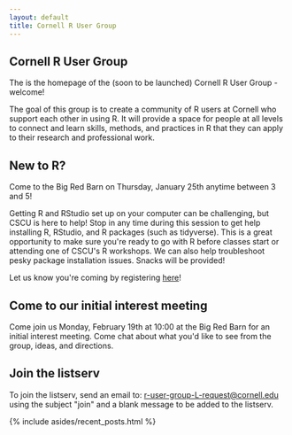 ```yaml
---
layout: default
title: Cornell R User Group
---
```


<article class="row">
  <section class="small-12 large-8 columns page-content" markdown="1">

## Cornell R User Group

The is the homepage of the (soon to be launched) Cornell R User Group - welcome!

The goal of this group is to create a community of R users at Cornell who support each other in using R. It will provide a space for people at all levels to connect and learn skills, methods, and practices in R that they can apply to their research and professional work.

## New to R?

Come to the Big Red Barn on Thursday, January 25th anytime between 3 and 5!

Getting R and RStudio set up on your computer can be challenging, but CSCU is here to help! Stop in any time during this session to get help installing R, RStudio, and R packages (such as tidyverse). This is a great opportunity to make sure you're ready to go with R before classes start or attending one of CSCU's R workshops. We can also help troubleshoot pesky package installation issues. Snacks will be provided!

Let us know you're coming by registering [here](https://cscu.cornell.edu/workshop/r-drop-in-installation-session/)!

## Come to our initial interest meeting

Come join us Monday, February 19th at 10:00 at the Big Red Barn for an initial interest meeting. Come chat about what you'd like to see from the group, ideas, and directions.

## Join the listserv

To join the listserv, send an email to: r-user-group-L-request@cornell.edu using the subject "join" and a blank message to be added to the listserv.

</section>
    {% include asides/recent_posts.html %}
</article>

<!--Welcome to the Davis R Users' Group (D-RUG)!  We are a community of R-Users at UC Davis who support each other in using [R](https://cran.r-project.org/) for science and research. Our focus is providing a space for any/all levels to learn from each other. 

 - **Currently we have weekly work sessions every Wednesday from 12pm-2pm** 
  - While we intend to prioritize in-person attendance, there will be a Zoom link in the weekly announcements for people who wish to join remotely
  - **Join the group listserv [here](https://groups.google.com/d/forum/davis-rug) to get the Zoom link and weekly reminders**
 - Please see our online forum/discourse site (<a href="https://d-rug.discourse.group/" target="_blank">Discourse</a>), it's a friendly place to post R-related questions, or search for ones that have already been asked!

We have no TAs---just mutual support from folks working on/in R and related topics. A group of D-RUG coordinators help organize and schedule work sessions and presentations. We usually have a few presentations each quarter on a wide range of R topics, from methods, best practices, new packages, or simply for folks to get feedback on their projects. Let us know if you're interested!

## Join the (e)Mailing List

**Join the group listserv [here](https://groups.google.com/d/forum/davis-rug)**. The mailing list is an online supplement to our in-person work sessions. It's our way to post jobs, workshops, etc. If you want to send a message out, let us know!

## Meetings

Meetings are at 360 Shields Library (the Data Lab Space on the third floor of Shields Library, [see these directions and map](http://ds.lib.ucdavis.edu/dsl-location/). We will be following all UC Davis protocols, please see [Campus Ready](https://campusready.ucdavis.edu) for more details.
 
Please come join us, and check the [**calendar**](https://d-rug.github.io/calendar.html) for potential upcoming presentations and workshops!

### D-RUG Coordinators

Our current D-RUG Coordinators are:

 - Wesley Brooks [email](wbrooks@ucdavis.edu)
 - Christine Parisek [email](caparisek@ucdavis.edu)
 - Liza Wood [email](belwood@ucdavis.edu)
 - Ashley Grupenhoff [email](agrupenhoff@ucdavis.edu)
 - Tara Pozzi [email](tbpozzi@ucdavis.edu)

If you are interested in helping out, please let us know, any/all are welcome, and we are all volunteers.

## Use the resources on this site

We've compiled a list of resources to help you get started using R and find answers to your questions. Our "[Getting Started](https://d-rug.github.io/getting-started.html)" link has some basic info about installing and learning about R. We maintain a question-and-answer forum at the "[Discourse Forum](https://d-rug.discourse.group)" link, and our "[Blog](https://d-rug.github.io/blog/)" is a good resource for the topics that we've discussed in our meetings.

-->

